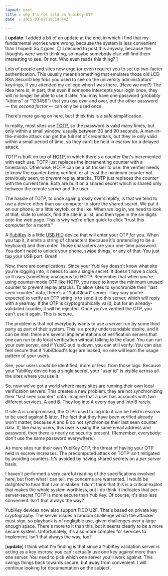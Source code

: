 ```yaml
---
layout: post
title : why I'm not sold on YubiKey OTP
date  : 2015-03-07T19:19:44Z

---
```

[ **update**: I added a bit of an update at the end, in which I find that my fundamental worries were wrong, because the system is less convenient than I hoped!  So it goes.  ☹  I decided to post this anyway, because the thoughts were worth thinking, so maybe somebody else will find them interesting to see.  Or not.  Who even reads this thing? ]

Lots of people and sites now urge (or even require) you to set up two-factor
authentication.  This usually means something that emulates those old LCD RSA
SecurID key fobs you used to see on the university administrators' keyrings, if
you attended my college when I was there.  (Have we met?)  The idea here is, in
part, that even if someone intercepts your login once, they will no longer be
able to use it later.  You may have one password (probably "kittens" or
"123456") that you use over and over, but the other password — the *second
factor* — can only be used once.

There's more going on here, but I think this is a safe simplification.

In reality, most sites use
[TOTP](http://en.wikipedia.org/wiki/Time-based_One-time_Password_Algorithm), so
the password is valid many times, but only within a small window, usually
between 30 and 90 seconds.  A man-in-the-middle attack can get the full set of
credentials, but they're only valid within a small period of time, so they
can't be held in escrow for a delayed attack.

TOTP is built on top of
[HOTP](http://en.wikipedia.org/wiki/HMAC-based_One-time_Password_Algorithm), in
which there's a counter that's incremented with each use.  TOTP just replaces
the incrementing counter with a timestamp.  Otherwise, HOTP can be a bit
trickier to use:  the verifier needs to know the counter being verified, or at
least the minimum counter not previously seen, to prevent replay attacks.  TOTP
just replaces the counter with the current time.  Both are built on a shared
secret which is shared only between the remote server and the user.

The hassle of TOTP, to once again grossly oversimplify, is that we tend to use
a device other than our computer to store the shared secret.  We put it on our
phone, or a little keyfob, or the like.  When we log in, we need to look at
that, slide to unlock, find the site in a list, and then type in the six digits
onto the web page.  This is why we're often quick to click "trust this computer
for a month."

A [YubiKey](https://www.yubico.com/products/yubikey-hardware/) is a little [USB
HID](http://en.wikipedia.org/wiki/USB_human_interface_device_class) device that
will enter your OTP *for* you.  When you tap it, it emits a string of
characters (because it's pretending to be a keyboard) and then enter.  Those
characters are your one-time password.  You don't need to unlock your phone,
swipe things, or any of that.  You just tap your USB port.  Great!

Now, there are complications.  Since your YubiKey doesn't know what site you're
logging into, it needs to use a single secret.  It doesn't have a clock, so it
uses (something analagous to) HOTP.  Remember that when you're using
counter-mode OTP like HOTP, you need to know the minimum unused counter to
prevent replay attacks.  To allow sites to synchronize their "last seen
counter" data, there's a "YubiCloud" server.  They way you're expected to
verify an OTP string is to send it to this server, which will reply with a
yea/nay.  If the OTP is cryptographically valid, but for an already-validated
counter, it will be rejected.  Once you've verified the OTP, you can't use it
again.  This is secure.

The problem is that not everybody wants to use a server run by some third party
as part of their system.  This is a pretty understandable desire, and it can be
met: there are several implementations of verification servers that one can run
to do local verification without talking to the cloud.  You can run your own
server, and if YubiCloud is down, you can still verify.  You can also feel
secure that if YubiCloud's logs are leaked, no one will learn the usage pattern
of your users.

See, your users *could* be identified, more or less, from those logs.  Because
your YubiKey device has a single secret, your "user id" is visible across all
the sites where you use it.

So, now we've got a world where many sites are running their own local
verification servers.  This creates a new problem: they are not synchronizing
their "last seen counter" data.  Imagine that a user has accounts with two
different services, A and B.  They log into A every day and into B rarely.

If site A is compromised, the OTPs used to log into it can be held in escrow to
be used against B later.  The fact that they have been verified already won't
matter, because A and B do not synchronize their last seen counter data.  If,
like many users, this user is using the same email address and password, then
there is nearly no security present.  (Remember, everybody: don't use the same
password everywhere.)

As more sites run their own YubiKey OTP, the threat of having your OTP held in escrow
increases.  The precomputed attack on TOTP isn't mitigated by avoiding
counters.  It's avoided by having shared secrets on a *per server* basis.

I haven't performed a very careful reading of the specifications involved here,
but from what I can tell, my concerns are warranted.  I would be *delighted* to
hear that I am mistaken.  I don't think that this is a critical exploit that
makes the whole system worthless, but I do think it indicates that
per-server-secret TOTP is more secure than YubiKey.  Of course, it's also less
convenient.  Isn't that always the way?

YubiKey devices now also support FIDO U2F.  That's based on private key
cryptography.  The server issues a random challenge which the attacker must
sign, so playback is of negligible use, given challenges over a large enough
space.  There's more to it than this, but it seems clearly to be a more secure
system.  Unfortunately, it's also more complex for services to implement.
Isn't that always the way, too?

[**update**]  I think what I'm finding is that since a YubiKey validation server is acting as a key escrow, you can't actually use one key against more than one server.  You need to pick which one server you'll work against.  This swings things back towards secure, but away from convenient.  I will continue looking for documentation on the subject.
